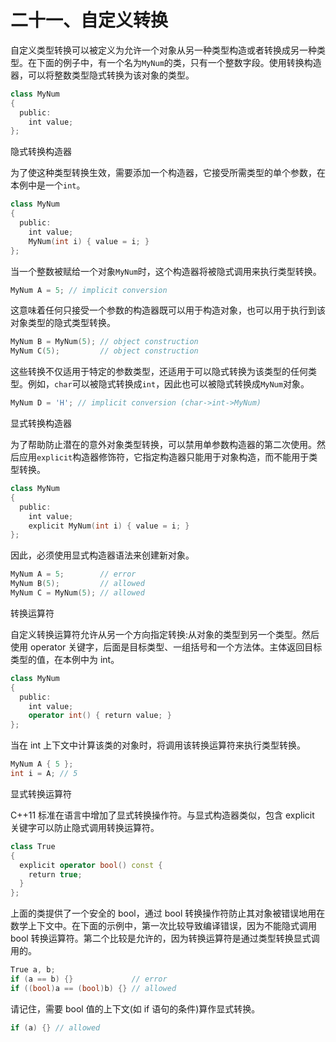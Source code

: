 # 二十一、自定义转换

自定义类型转换可以被定义为允许一个对象从另一种类型构造或者转换成另一种类型。在下面的例子中，有一个名为`MyNum`的类，只有一个整数字段。使用转换构造器，可以将整数类型隐式转换为该对象的类型。

```cpp
class MyNum
{
  public:
    int value;
};
```

隐式转换构造器

为了使这种类型转换生效，需要添加一个构造器，它接受所需类型的单个参数，在本例中是一个`int`。

```cpp
class MyNum
{
  public:
    int value;
    MyNum(int i) { value = i; }
};
```

当一个整数被赋给一个对象`MyNum`时，这个构造器将被隐式调用来执行类型转换。

```cpp
MyNum A = 5; // implicit conversion
```

这意味着任何只接受一个参数的构造器既可以用于构造对象，也可以用于执行到该对象类型的隐式类型转换。

```cpp
MyNum B = MyNum(5); // object construction
MyNum C(5);         // object construction
```

这些转换不仅适用于特定的参数类型，还适用于可以隐式转换为该类型的任何类型。例如，`char`可以被隐式转换成`int`，因此也可以被隐式转换成`MyNum`对象。

```cpp
MyNum D = 'H'; // implicit conversion (char->int->MyNum)
```

显式转换构造器

为了帮助防止潜在的意外对象类型转换，可以禁用单参数构造器的第二次使用。然后应用`explicit`构造器修饰符，它指定构造器只能用于对象构造，而不能用于类型转换。

```cpp
class MyNum
{
  public:
    int value;
    explicit MyNum(int i) { value = i; }
};
```

因此，必须使用显式构造器语法来创建新对象。

```cpp
MyNum A = 5;        // error
MyNum B(5);         // allowed
MyNum C = MyNum(5); // allowed
```

转换运算符

自定义转换运算符允许从另一个方向指定转换:从对象的类型到另一个类型。然后使用 operator 关键字，后面是目标类型、一组括号和一个方法体。主体返回目标类型的值，在本例中为 int。

```cpp
class MyNum
{
  public:
    int value;
    operator int() { return value; }
};
```

当在 int 上下文中计算该类的对象时，将调用该转换运算符来执行类型转换。

```cpp
MyNum A { 5 };
int i = A; // 5
```

显式转换运算符

C++11 标准在语言中增加了显式转换操作符。与显式构造器类似，包含 explicit 关键字可以防止隐式调用转换运算符。

```cpp
class True
{
  explicit operator bool() const {
    return true;
  }
};
```

上面的类提供了一个安全的 bool，通过 bool 转换操作符防止其对象被错误地用在数学上下文中。在下面的示例中，第一次比较导致编译错误，因为不能隐式调用 bool 转换运算符。第二个比较是允许的，因为转换运算符是通过类型转换显式调用的。

```cpp
True a, b;
if (a == b) {}             // error
if ((bool)a == (bool)b) {} // allowed
```

请记住，需要 bool 值的上下文(如 if 语句的条件)算作显式转换。

```cpp
if (a) {} // allowed
```